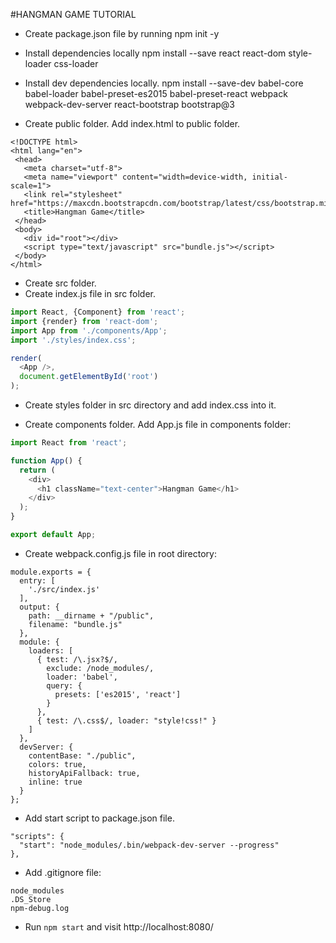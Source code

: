 #HANGMAN GAME TUTORIAL

* Create package.json file by running npm init -y

* Install dependencies locally
npm install --save react react-dom style-loader css-loader

* Install dev dependencies locally.
npm install --save-dev babel-core babel-loader babel-preset-es2015 babel-preset-react webpack webpack-dev-server react-bootstrap bootstrap@3

* Create public folder.
  Add index.html to public folder.
```
<!DOCTYPE html>
<html lang="en">
 <head>
   <meta charset="utf-8">
   <meta name="viewport" content="width=device-width, initial-scale=1">
   <link rel="stylesheet" href="https://maxcdn.bootstrapcdn.com/bootstrap/latest/css/bootstrap.min.css">
   <title>Hangman Game</title>
 </head>
 <body>
   <div id="root"></div>
   <script type="text/javascript" src="bundle.js"></script>
 </body>
</html>
```

* Create src folder.
* Create index.js file in src folder.
```javascript
import React, {Component} from 'react';
import {render} from 'react-dom';
import App from './components/App';
import './styles/index.css';

render(
  <App />,
  document.getElementById('root')
);
```

* Create styles folder in src directory and add index.css into it.

* Create components folder.
Add App.js file in components folder:

```javascript
import React from 'react';

function App() {
  return (
    <div>
      <h1 className="text-center">Hangman Game</h1>
    </div>
  );
}

export default App;
```

* Create webpack.config.js file in root directory:

```
module.exports = {
  entry: [
    './src/index.js'
  ],
  output: {
    path: __dirname + "/public",
    filename: "bundle.js"
  },
  module: {
    loaders: [
      { test: /\.jsx?$/,
        exclude: /node_modules/,
        loader: 'babel',
        query: {
          presets: ['es2015', 'react']
        }
      },
      { test: /\.css$/, loader: "style!css!" }
    ]
  },
  devServer: {
    contentBase: "./public",
    colors: true,
    historyApiFallback: true,
    inline: true
  }
};
```

* Add start script to package.json file.
```
"scripts": {
  "start": "node_modules/.bin/webpack-dev-server --progress"
},
```

* Add .gitignore file:
```
node_modules
.DS_Store
npm-debug.log
```

* Run `npm start` and visit http://localhost:8080/
